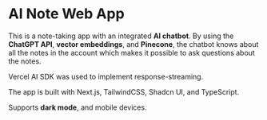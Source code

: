 # AI Note Web App

This is a note-taking app with an integrated **AI chatbot**. By using the **ChatGPT API**, **vector embeddings**, and **Pinecone**, the chatbot knows about all the notes in the account which makes it possible to ask questions about the notes.

Vercel AI SDK was used to implement response-streaming.

The app is built with Next.js, TailwindCSS, Shadcn UI, and TypeScript.

Supports **dark mode**, and mobile devices.
